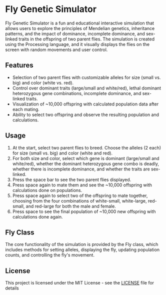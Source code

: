 # Fly Genetic Simulator

Fly Genetic Simulator is a fun and educational interactive simulation that allows users to explore the principles of Mendelian genetics, inheritance patterns, and the impact of dominance, incomplete dominance, and sex-linked traits in the offspring of two parent flies. The simulation is created using the Processing language, and it visually displays the flies on the screen with random movements and user control.

## Features

- Selection of two parent flies with customizable alleles for size (small vs. big) and color (white vs. red).
- Control over dominant traits (large/small and white/red), lethal dominant heterozygous gene combinations, incomplete dominance, and sex-linked traits.
- Visualization of ~10,000 offspring with calculated population data after each mating.
- Ability to select two offspring and observe the resulting population and calculations.

## Usage

1. At the start, select two parent flies to breed. Choose the alleles (2 each) for size (small vs. big) and color (white and red).
2. For both size and color, select which gene is dominant (large/small and white/red), whether the dominant heterozygous gene combo is deadly, whether there is incomplete dominance, and whether the traits are sex-linked.
3. Press the space bar to see the two parent flies displayed.
4. Press space again to mate them and see the ~10,000 offspring with calculations done on populations.
5. Press space again to select two of the offspring to mate together, choosing from the four combinations of white-small, white-large, red-small, and red-large for both the male and female.
6. Press space to see the final population of ~10,000 new offspring with calculations done again.

## Fly Class

The core functionality of the simulation is provided by the Fly class, which includes methods for setting alleles, displaying the fly, updating population counts, and controlling the fly's movement.

## License

This project is licensed under the MIT License - see the [LICENSE](LICENSE) file for details
